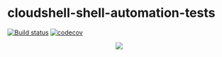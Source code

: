 # cloudshell-shell-automation-tests

[![Build status](https://travis-ci.org/QualiSystems/cloudshell-shell-automation-tests.svg?branch=master)](https://travis-ci.org/QualiSystems/cloudshell-shell-automation-tests)
[![codecov](https://codecov.io/gh/QualiSystems/cloudshell-shell-automation-tests/branch/dev/graph/badge.svg)](https://codecov.io/gh/QualiSystems/cloudshell-shell-automation-tests)

<p align="center">
<img src="https://github.com/QualiSystems/devguide_source/raw/master/logo.png"></img>
</p>
